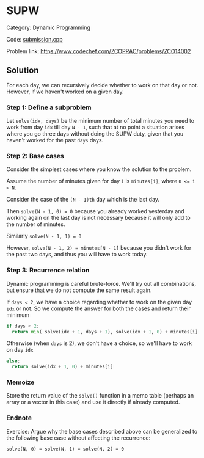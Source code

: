 # SUPW
Category: Dynamic Programming

Code: [submission.cpp](submission.cpp)

Problem link: https://www.codechef.com/ZCOPRAC/problems/ZCO14002

## Solution
For each day, we can recursively decide whether to work on that day or not. However, if we haven't worked on a given day.
### Step 1: Define a subproblem
Let ```solve(idx, days)``` be the minimum number of total minutes you need to work from day ```idx``` till day ```N - 1```, such that at no point a situation arises where you go three days without doing the SUPW duty, given that you haven't worked for the past ```days``` days.
### Step 2: Base cases
Consider the simplest cases where you know the solution to the problem.

Assume the number of minutes given for day ```i``` is ```minutes[i]```, where ```0 <= i < N```.

Consider the case of the ```(N - 1)th``` day which is the last day.

Then ```solve(N - 1, 0) = 0``` because you already worked yesterday and working again on the last day is not necessary because it will only add to the number of minutes.

Similarly ```solve(N - 1, 1) = 0```

However, ```solve(N - 1, 2) = minutes[N - 1]``` because you didn't work for the past two days, and thus you will have to work today.

### Step 3: Recurrence relation
Dynamic programming is careful brute-force. We'll try out all combinations, but ensure that we do not compute the same result again.

If ```days < 2```, we have a choice regarding whether to work on the given day ```idx``` or not. So we compute the answer for both the cases and return their minimum
```python
if days < 2:
  return min( solve(idx + 1, days + 1), solve(idx + 1, 0) + minutes[i] )
```

Otherwise (when ```days``` is 2), we don't have a choice, so we'll have to work on day ```idx```

```python
else:
  return solve(idx + 1, 0) + minutes[i]
```
### Memoize
Store the return value of the ```solve()``` function in a memo table (perhaps an array or a vector in this case) and use it directly if already computed.

### Endnote
Exercise: Argue why the base cases described above can be generalized to the following base case without affecting the recurrence:

```solve(N, 0) = solve(N, 1) = solve(N, 2) = 0```
